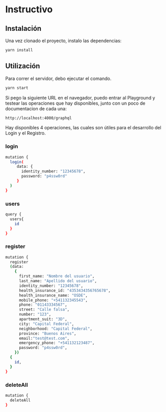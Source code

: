 # Instructivo

## Instalación

Una vez clonado el proyecto, instalo las dependencias:

```bash
yarn install
```

## Utilización

Para correr el servidor, debo ejecutar el comando.

```bash
yarn start
```

Si pego la siguiente URL en el navegador, puedo entrar al Playground y testear las operaciones que hay disponibles, junto con un poco de documentacion de cada una: 

```bash
http://localhost:4000/graphql
```

Hay disponibles 4 operaciones, las cuales son útiles para el desarrollo del Login y el Registro.

### login

```bash
mutation {
  login(
     data: { 
       identity_number: "12345678", 
       password: "p4ssw0rd" 
     }
  )
}
```

### users

```bash
query {
  users{
    id
  }
}
```

### register

```bash
mutation {
  register
  (data:
    {
      first_name: "Nombre del usuario",
      last_name: "Apellido del usuario",
      identity_number: "12345678",
      health_insurance_id: "4353434356765678",
      health_insurance_name: "OSDE",
      mobile_phone: "+541132345543",
      phone: "01143334567",
      street: "Calle falsa",
      number: "123",
      apartment_suit: "3D",
      city: "Capital Federal",
      neighborhood: "Capital Federal",
      province: "Buenos Aires",
      email:"test@test.com",
      emergency_phone: "+541132123487",
      password: "p4ssw0rd",
    })
  {
    id,
  }
}
```

### deleteAll

```bash
mutation {
  deleteAll
}
```